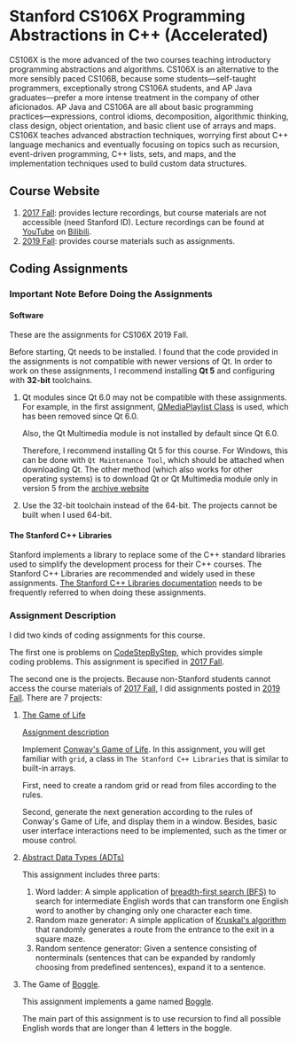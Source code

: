 # Stanford CS106X Programming Abstractions in C++ (Accelerated)

CS106X is the more advanced of the two courses teaching introductory programming abstractions and algorithms.  CS106X is an alternative to the more sensibly paced CS106B, because some students—self-taught programmers, exceptionally strong CS106A students, and AP Java graduates—prefer a more intense treatment in the company of other aficionados. AP Java and CS106A are all about basic programming practices—expressions, control idioms, decomposition, algorithmic thinking, class design, object orientation, and basic client use of arrays and maps.  CS106X teaches advanced abstraction techniques, worrying first about C++ language mechanics and eventually focusing on topics such as recursion, event-driven programming, C++ lists, sets, and maps, and the implementation techniques used to build custom data structures. 

## Course Website

1. [2017 Fall](http://web.stanford.edu/class/archive/cs/cs106x/cs106x.1182/lectures.shtml): provides lecture recordings, but course materials are not accessible (need Stanford ID). Lecture recordings can be found at [YouTube](https://www.youtube.com/watch?v=pOyyGQU_ErA&list=PLoCMsyE1cvdVmbGH6Jp-9twXPbi5J_IBT) on [Bilibili](https://www.bilibili.com/video/BV1PK411A7S4/?spm_id_from=333.1007.top_right_bar_window_custom_collection.content.click).
2. [2019 Fall](https://web.stanford.edu/class/cs106x/index.html): provides course materials such as assignments.

## Coding Assignments

### Important Note Before Doing the Assignments


#### Software

These are the assignments for CS106X 2019 Fall.

Before starting, Qt needs to be installed. I found that the code provided in the assignments is not compatible with newer versions of Qt. In order to work on these assignments, I recommend installing **Qt 5** and configuring with **32-bit** toolchains.

1. Qt modules since Qt 6.0 may not be compatible with these assignments. For example, in the first assignment, [QMediaPlaylist Class](https://doc.qt.io/qt-5/qmediaplaylist.html) is used, which has been removed since Qt 6.0.

    Also, the Qt Multimedia module is not installed by default since Qt 6.0.
    
    Therefore, I recommend installing Qt 5 for this course. For Windows, this can be done with `Qt Maintenance Tool`, which should be attached when downloading Qt.
    The other method (which also works for other operating systems) is to download Qt or Qt Multimedia module only in version 5 from the [archive website](https://download.qt.io/archive/qt/)

2. Use the 32-bit toolchain instead of the 64-bit. The projects cannot be built when I used 64-bit.

#### The Stanford C++ Libraries

Stanford implements a library to replace some of the C++ standard libraries used to simplify the development process for their C++ courses. The Stanford C++ Libraries are recommended and widely used in these assignments. [The Stanford C++ Libraries documentation](http://www.martinstepp.com/cppdoc/) needs to be frequently referred to when doing these assignments.


### Assignment Description


I did two kinds of coding assignments for this course. 

The first one is problems on [CodeStepByStep](https://www.codestepbystep.com/), which provides simple coding problems. This assignment is specified in [2017 Fall](http://web.stanford.edu/class/archive/cs/cs106x/cs106x.1182/lectures.shtml).

The second one is the projects. Because non-Stanford students cannot access the course materials of [2017 Fall](http://web.stanford.edu/class/archive/cs/cs106x/cs106x.1182/lectures.shtml), I did assignments posted in [2019 Fall](https://web.stanford.edu/class/cs106x/index.html). There are 7 projects:

1. [The Game of Life](assignment/assign-1-game-of-life/)
   
   [Assignment description](assignment/assign-1-game-of-life/05-Assignment-1-Life.pdf)

    Implement [Conway's Game of Life](https://en.wikipedia.org/wiki/Conway%27s_Game_of_Life#:~:text=The%20Game%20of%20Life%2C%20also,state%2C%20requiring%20no%20further%20input.). In this assignment, you will get familiar with `grid`, a class in `The Stanford C++ Libraries` that is similar to built-in arrays.

   First, need to create a random grid or read from files according to the rules.

   Second, generate the next generation according to the rules of Conway's Game of Life, and display them in a window. Besides, basic user interface interactions need to be implemented, such as the timer or mouse control.

2. [Abstract Data Types (ADTs)](https://en.wikipedia.org/wiki/Abstract_data_type)

    This assignment includes three parts:
    1. Word ladder: A simple application of [breadth-first search (BFS)](https://en.wikipedia.org/wiki/Breadth-first_search) to search for intermediate English words that can transform one English word to another by changing only one character each time.
    2. Random maze generator: A simple application of [Kruskal's algorithm](https://en.wikipedia.org/wiki/Kruskal%27s_algorithm) that randomly generates a route from the entrance to the exit in a square maze.
    3. Random sentence generator: Given a sentence consisting of nonterminals (sentences that can be expanded by randomly choosing from predefined sentences), expand it to a sentence.

3. The Game of [Boggle](https://en.wikipedia.org/wiki/Boggle).

    This assignment implements a game named [Boggle](https://en.wikipedia.org/wiki/Boggle).

    The main part of this assignment is to use recursion to find all possible English words that are longer than 4 letters in the boggle.
